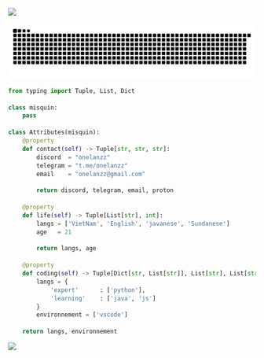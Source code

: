 ![](http://github-profile-summary-cards.vercel.app/api/cards/profile-details?username=4rnzz&theme=dark)

<picture>
  <source media="(prefers-color-scheme: dark)" srcset="https://raw.githubusercontent.com/4rnzz/4rnzz/output/github-contribution-grid-snake-dark.svg">
  <source media="(prefers-color-scheme: light)" srcset="https://raw.githubusercontent.com/4rnzz/4rnzz/output/github-contribution-grid-snake.svg">
  <img alt="github contribution grid snake animation" src="https://raw.githubusercontent.com/4rnzz/4rnzz/output/github-contribution-grid-snake.svg">
</picture>



```python
from typing import Tuple, List, Dict

class misquin:
    pass

class Attributes(misquin):
    @property
    def contact(self) -> Tuple[str, str, str]:
        discord  = "onelanzz"
        telegram = "t.me/onelanzz"
        email    = "onelanzz@gmail.com"
	    
	    return discord, telegram, email, proton

    @property
    def life(self) -> Tuple[List[str], int]:
        langs = ['VietNam', 'English', 'javanese', 'Sundanese']
        age   = 21
		
        return langs, age
	
    @property
    def coding(self) -> Tuple[Dict[str, List[str]], List[str], List[str]]:
        langs = {
            'expert'      : ['python'],
            'learning'    : ['java', 'js']
        }
        environnement = ['vscode']

	return langs, environnement
```
[![](https://count.getloli.com/get/@:4rnzz?theme=gelbooru-h)](https://xlanznet.site)
